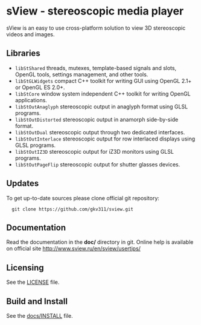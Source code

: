 sView - stereoscopic media player
=================================

sView is an easy to use cross-platform solution to view 3D stereoscopic videos and images.

## Libraries

* `libStShared` threads, mutexes, template-based signals and slots, OpenGL tools, settings management, and other tools.
* `libStGLWidgets` compact C++ toolkit for writing GUI using OpenGL 2.1+ or OpenGL ES 2.0+.
* `libStCore` window system independent C++ toolkit for writing OpenGL applications.
* `libStOutAnaglyph` stereoscopic output in anaglyph format using GLSL programs.
* `libStOutDistorted` stereoscopic output in anamorph side-by-side format.
* `libStOutDual` stereoscopic output through two dedicated interfaces.
* `libStOutInterlace` stereoscopic output for row interlaced displays using GLSL programs.
* `libStOutIZ3D` stereoscopic output for iZ3D monitors using GLSL programs.
* `libStOutPageFlip` stereoscopic output for shutter glasses devices.

## Updates

To get up-to-date sources please clone official git repository:
~~~~~
  git clone https://github.com/gkv311/sview.git
~~~~~

## Documentation

Read the documentation in the **doc/** directory in git.
Online help is available on official site http://www.sview.ru/en/sview/usertips/

## Licensing

See the [LICENSE](LICENSE.md) file.

## Build and Install

See the [docs/INSTALL](docs/INSTALL.md) file.
